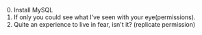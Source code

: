 0. Install MySQL
2. If only you could see what I've seen with your eye(permissions).
3. Quite an experience to live in fear, isn't it? (replicate permission)
